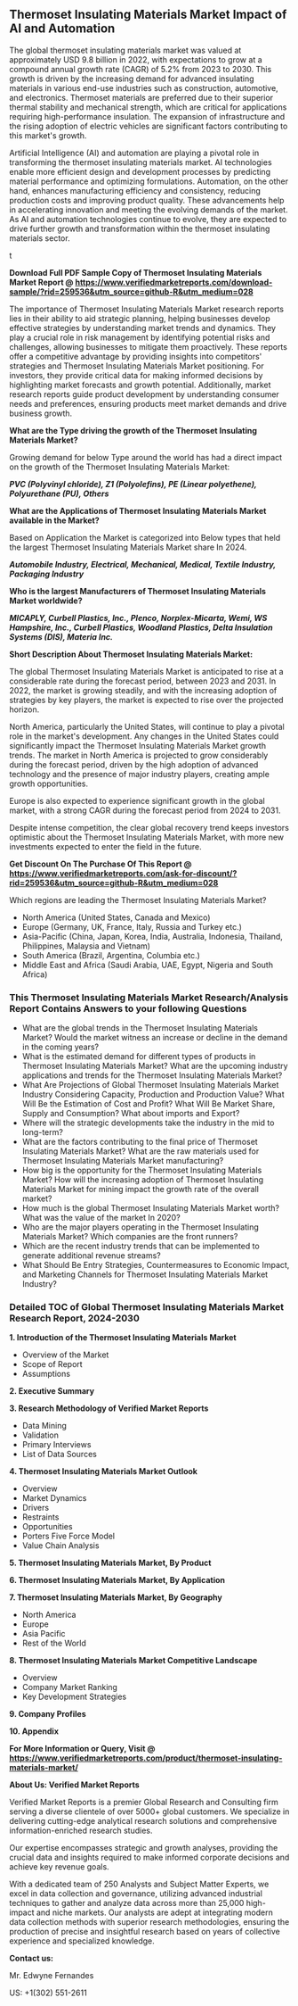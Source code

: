 <h2>Thermoset Insulating Materials Market Impact of AI and Automation</h2><p>The global thermoset insulating materials market was valued at approximately USD 9.8 billion in 2022, with expectations to grow at a compound annual growth rate (CAGR) of 5.2% from 2023 to 2030. This growth is driven by the increasing demand for advanced insulating materials in various end-use industries such as construction, automotive, and electronics. Thermoset materials are preferred due to their superior thermal stability and mechanical strength, which are critical for applications requiring high-performance insulation. The expansion of infrastructure and the rising adoption of electric vehicles are significant factors contributing to this market's growth.</p><p>Artificial Intelligence (AI) and automation are playing a pivotal role in transforming the thermoset insulating materials market. AI technologies enable more efficient design and development processes by predicting material performance and optimizing formulations. Automation, on the other hand, enhances manufacturing efficiency and consistency, reducing production costs and improving product quality. These advancements help in accelerating innovation and meeting the evolving demands of the market. As AI and automation technologies continue to evolve, they are expected to drive further growth and transformation within the thermoset insulating materials sector.</p>t</p><p id="" class=""><strong>Download Full PDF Sample Copy of Thermoset Insulating Materials Market Report @ <a href="https://www.verifiedmarketreports.com/download-sample/?rid=259536&utm_source=github-R&utm_medium=028" target="_blank">https://www.verifiedmarketreports.com/download-sample/?rid=259536&utm_source=github-R&utm_medium=028</a></strong></p><p>The importance of&nbsp;Thermoset Insulating Materials Market research reports lies in their ability to aid strategic planning, helping businesses develop effective strategies by understanding market trends and dynamics. They play a crucial role in risk management by identifying potential risks and challenges, allowing businesses to mitigate them proactively. These reports offer a competitive advantage by providing insights into competitors' strategies and Thermoset Insulating Materials Market positioning. For investors, they provide critical data for making informed decisions by highlighting market forecasts and growth potential. Additionally, market research reports guide product development by understanding consumer needs and preferences, ensuring products meet market demands and drive business growth.</p><p><strong>What are the&nbsp;Type driving the growth of the Thermoset Insulating Materials Market?</strong></p><p id="" class="">Growing demand for below Type around the world has had a direct impact on the growth of the Thermoset Insulating Materials Market:</p><em><strong>PVC (Polyvinyl chloride), Z1 (Polyolefins), PE (Linear polyethene), Polyurethane (PU), Others</strong></em></p><strong>What are the&nbsp;Applications&nbsp;of Thermoset Insulating Materials Market available in the Market?</strong></p><p id="" class="">Based on Application the Market is categorized into Below types that held the largest Thermoset Insulating Materials Market share In 2024.</p><em><strong>Automobile Industry, Electrical, Mechanical, Medical, Textile Industry, Packaging Industry</strong></em></p><strong>Who is the largest Manufacturers of Thermoset Insulating Materials Market worldwide?</strong></p><p><em><strong>MICAPLY, Curbell Plastics, Inc., Plenco, Norplex-Micarta, Wemi, WS Hampshire, Inc., Curbell Plastics, Woodland Plastics, Delta Insulation Systems (DIS), Materia Inc.</strong></em></p><p id="" class=""><strong>Short Description About Thermoset Insulating Materials Market:</strong></p><p>The global Thermoset Insulating Materials Market is anticipated to rise at a considerable rate during the forecast period, between 2023 and 2031. In 2022, the market is growing steadily, and with the increasing adoption of strategies by key players, the market is expected to rise over the projected horizon.</p><p>North America, particularly the United States, will continue to play a pivotal role in the market's development. Any changes in the United States could significantly impact the Thermoset Insulating Materials Market growth trends. The market in North America is projected to grow considerably during the forecast period, driven by the high adoption of advanced technology and the presence of major industry players, creating ample growth opportunities.</p><p>Europe is also expected to experience significant growth in the global market, with a strong CAGR during the forecast period from 2024 to 2031.</p><p>Despite intense competition, the clear global recovery trend keeps investors optimistic about the Thermoset Insulating Materials Market, with more new investments expected to enter the field in the future.</p><p id="" class=""><strong>Get Discount On The Purchase Of This Report @ <a href="https://www.verifiedmarketreports.com/ask-for-discount/?rid=259536&utm_source=github-R&utm_medium=028" target="_blank">https://www.verifiedmarketreports.com/ask-for-discount/?rid=259536&utm_source=github-R&utm_medium=028</a></strong></p>Which regions are leading the Thermoset Insulating Materials Market?</p><ul><li>North America (United States, Canada and Mexico)</li><li>Europe (Germany, UK, France, Italy, Russia and Turkey etc.)</li><li>Asia-Pacific (China, Japan, Korea, India, Australia, Indonesia, Thailand, Philippines, Malaysia and Vietnam)</li><li>South America (Brazil, Argentina, Columbia etc.)</li><li>Middle East and Africa (Saudi Arabia, UAE, Egypt, Nigeria and South Africa)</li></ul><h3 id="" class="">This Thermoset Insulating Materials Market Research/Analysis Report Contains Answers to your following Questions</h3><ul><li>What are the global trends in the Thermoset Insulating Materials Market? Would the market witness an increase or decline in the demand in the coming years?</li><li>What is the estimated demand for different types of products in Thermoset Insulating Materials Market? What are the upcoming industry applications and trends for the Thermoset Insulating Materials Market?</li><li>What Are Projections of Global Thermoset Insulating Materials Market Industry Considering Capacity, Production and Production Value? What Will Be the Estimation of Cost and Profit? What Will Be Market Share, Supply and Consumption? What about imports and Export?</li><li>Where will the strategic developments take the industry in the mid to long-term?</li><li>What are the factors contributing to the final price of Thermoset Insulating Materials Market? What are the raw materials used for Thermoset Insulating Materials Market manufacturing?</li><li>How big is the opportunity for the Thermoset Insulating Materials Market? How will the increasing adoption of Thermoset Insulating Materials Market for mining impact the growth rate of the overall market?</li><li>How much is the global Thermoset Insulating Materials Market worth? What was the value of the market In 2020?</li><li>Who are the major players operating in the Thermoset Insulating Materials Market? Which companies are the front runners?</li><li>Which are the recent industry trends that can be implemented to generate additional revenue streams?</li><li>What Should Be Entry Strategies, Countermeasures to Economic Impact, and Marketing Channels for Thermoset Insulating Materials Market Industry?</li></ul><h3 id="" class="">Detailed TOC of Global Thermoset Insulating Materials Market Research Report, 2024-2030</h3><p id="" class=""><strong>1. Introduction of the Thermoset Insulating Materials Market</strong></p><ul><li>Overview of the Market</li><li>Scope of Report</li><li>Assumptions</li></ul><p id="" class=""><strong>2. Executive Summary</strong></p><p id="" class=""><strong>3. Research Methodology of Verified Market Reports</strong></p><ul><li>Data Mining</li><li>Validation</li><li>Primary Interviews</li><li>List of Data Sources</li></ul><p id="" class=""><strong>4. Thermoset Insulating Materials Market Outlook</strong></p><ul><li>Overview</li><li>Market Dynamics</li><li>Drivers</li><li>Restraints</li><li>Opportunities</li><li>Porters Five Force Model</li><li>Value Chain Analysis</li></ul><p id="" class=""><strong>5. Thermoset Insulating Materials Market, By Product</strong></p><p id="" class=""><strong>6. Thermoset Insulating Materials Market, By Application</strong></p><p id="" class=""><strong>7. Thermoset Insulating Materials Market, By Geography</strong></p><ul><li>North America</li><li>Europe</li><li>Asia Pacific</li><li>Rest of the World</li></ul><p id="" class=""><strong>8. Thermoset Insulating Materials Market Competitive Landscape</strong></p><ul><li>Overview</li><li>Company Market Ranking</li><li>Key Development Strategies</li></ul><p id="" class=""><strong>9. Company Profiles</strong></p><p id="" class=""><strong>10. Appendix</strong></p><p id="" class=""><strong>For More Information or Query, Visit @ <a href="https://www.verifiedmarketreports.com/product/thermoset-insulating-materials-market/" target="_blank">https://www.verifiedmarketreports.com/product/thermoset-insulating-materials-market/</a></strong></p><p id="" class=""><strong>About Us: Verified Market Reports</strong></p><p id="" class="">Verified Market Reports is a premier Global Research and Consulting firm serving a diverse clientele of over 5000+ global customers. We specialize in delivering cutting-edge analytical research solutions and comprehensive information-enriched research studies.</p><p id="" class="">Our expertise encompasses strategic and growth analyses, providing the crucial data and insights required to make informed corporate decisions and achieve key revenue goals.</p><p id="" class="">With a dedicated team of 250 Analysts and Subject Matter Experts, we excel in data collection and governance, utilizing advanced industrial techniques to gather and analyze data across more than 25,000 high-impact and niche markets. Our analysts are adept at integrating modern data collection methods with superior research methodologies, ensuring the production of precise and insightful research based on years of collective experience and specialized knowledge.</p><p id="" class=""><strong>Contact us:</strong></p><p id="" class="">Mr. Edwyne Fernandes</p><p id="" class="">US: +1(302) 551-2611</p>